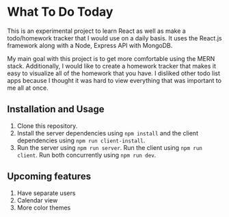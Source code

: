 # What To Do Today

This is an experimental project to learn React as well as make a todo/homework tracker that I would use on a daily basis. It uses the React.js framework along with a Node, Express API with MongoDB.

My main goal with this project is to get more comfortable using the MERN stack. Additionally, I would like to create a homework tracker that makes it easy to visualize all of the homework that you have. I disliked other todo list apps because I thought it was hard to view everything that was important to me all at once. 

## Installation and Usage 
1. Clone this repository.
1. Install the server dependencies using `npm install` and the client dependencies using `npm run client-install`.
1. Run the server using `npm run server`. Run the client using `npm run client`. Run both concurrently using `npm run dev`.

## Upcoming features 
1. Have separate users 
1. Calendar view 
1. More color themes

